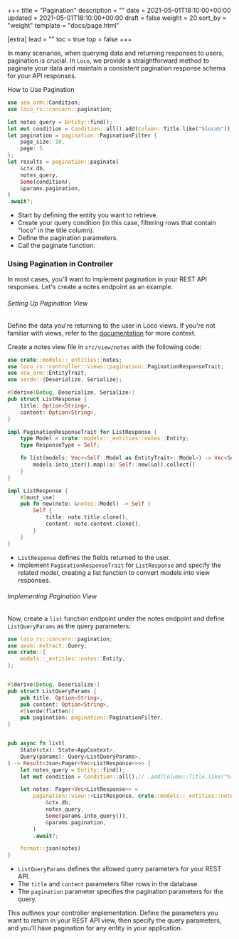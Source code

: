 +++
title = "Pagination"
description = ""
date = 2021-05-01T18:10:00+00:00
updated = 2021-05-01T18:10:00+00:00
draft = false
weight = 20
sort_by = "weight"
template = "docs/page.html"

[extra]
lead = ""
toc = true
top = false
+++

In many scenarios, when querying data and returning responses to users, pagination is crucial. In `Loco`, we provide a straightforward method to paginate your data and maintain a consistent pagination response schema for your API responses.

How to Use Pagination


```rust
use sea_orm::Condition;
use loco_rs::concern::pagination;

let notes_query = Entity::find();
let mut condition = Condition::all().add(Column::Title.like("%loco%"));
let pagination = pagination::PaginationFilter {
    page_size: 10,
    page: 5
};
let results = pagination::paginate(
    &ctx.db,
    notes_query,
    Some(condition),
    &params.pagination,
)
.await?;
```

- Start by defining the entity you want to retrieve.
- Create your query condition (in this case, filtering rows that contain "loco" in the title column).
- Define the pagination parameters.
- Call the paginate function.


### Using Pagination in Controller
In most cases, you'll want to implement pagination in your REST API responses. Let's create a notes endpoint as an example.


###### Setting Up Pagination View
Define the data you're returning to the user in Loco views. If you're not familiar with views, refer to the [documentation]((@/docs/the-app/views.md)) for more context.


Create a notes view file in `src/view/notes` with the following code:

```rust
use crate::models::_entities::notes;
use loco_rs::controller::views::pagination::PaginationResponseTrait;
use sea_orm::EntityTrait;
use serde::{Deserialize, Serialize};

#[derive(Debug, Deserialize, Serialize)]
pub struct ListResponse {
    title: Option<String>,
    content: Option<String>,
}

impl PaginationResponseTrait for ListResponse {
    type Model = crate::models::_entities::notes::Entity;
    type ResponseType = Self;

    fn list(models: Vec<<Self::Model as EntityTrait>::Model>) -> Vec<Self::ResponseType> {
        models.into_iter().map(|a| Self::new(&a)).collect()
    }
}

impl ListResponse {
    #[must_use]
    pub fn new(note: &notes::Model) -> Self {
        Self {
            title: note.title.clone(),
            content: note.content.clone(),
        }
    }
}

```

- `ListResponse` defines the fields returned to the user.
- Implement `PaginationResponseTrait` for `ListResponse` and specify the related model, creating a list function to convert models into view responses.

###### Implementing Pagination View
Now, create a `list` function endpoint under the notes endpoint and define `ListQueryParams` as the query parameters:

```rust
use loco_rs::concern::pagination;
use axum::extract::Query;
use crate::{
    models::_entities::notes::Entity,
};


#[derive(Debug, Deserialize)]
pub struct ListQueryParams {
    pub title: Option<String>,
    pub content: Option<String>,
    #[serde(flatten)]
    pub pagination: pagination::PaginationFilter,
}


pub async fn list(
    State(ctx): State<AppContext>,
    Query(params): Query<ListQueryParams>,
) -> Result<Json<Pager<Vec<ListResponse>>>> {
    let notes_query = Entity::find();
    let mut condition = Condition::all();// .add(Column::Title.like("%loco%"));

    let notes: Pager<Vec<ListResponse>> =
        pagination::view::<ListResponse, crate::models::_entities::notes::Entity>(
            &ctx.db,
            notes_query,
            Some(params.into_query()),
            &params.pagination,
        )
        .await?;

    format::json(notes)
}
```

- `ListQueryParams` defines the allowed query parameters for your REST API.
- The `title` and `content` parameters filter rows in the database.
- The `pagination` parameter specifies the pagination parameters for the query.


This outlines your controller implementation. Define the parameters you want to return in your REST API view, then specify the query parameters, and you'll have pagination for any entity in your application.
